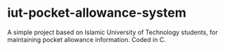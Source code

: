 # iut-pocket-allowance-system
A simple project based on Islamic University of Technology students, for maintaining pocket allowance information. Coded in C.
